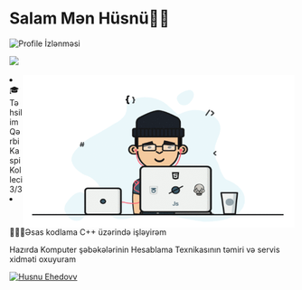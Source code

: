 # Salam Mən Hüsnü👨🏻
![Profile İzlənməsi](https://gpvc.arturio.dev/quiec)
  <p><a href="https://t.me/sirincayboss"><img src="https://img.shields.io/badge/-@Husnu-0290F7?style=flat-square&amp;labelColor=FFFFFF&amp;logo=Telegram&amp;link=https://t.me/sirincayboss""></a></p>
<img align="right" width=480 height=270 src="src/devs.gif" />
<li>🎓Təhsilim Qərbi Kaspi Kolleci 3/3
<li>🧑🏼‍💻Əsas kodlama C++ üzərində işləyirəm
  
Hazırda Komputer şəbəkələrinin Hesablama Texnikasının təmiri və servis xidməti oxuyuram




[![Husnu Ehedovv](https://github-readme-stats.vercel.app/api?username=alenpaul2001&count_private=true&show_icons=true&theme=radical)](https://github.com/alenpaul2001)
